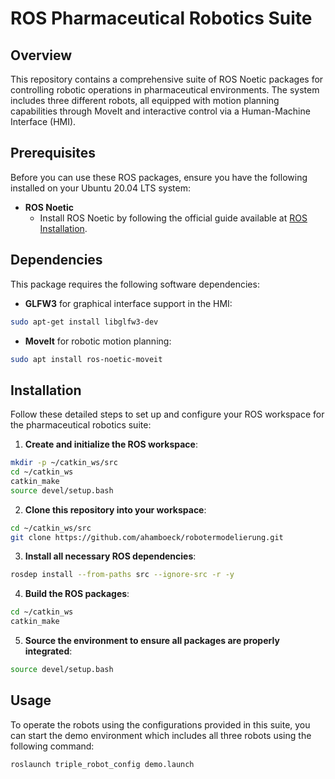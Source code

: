 # ROS Pharmaceutical Robotics Suite

## Overview
This repository contains a comprehensive suite of ROS Noetic packages for controlling robotic operations in pharmaceutical environments. The system includes three different robots, all equipped with motion planning capabilities through MoveIt and interactive control via a Human-Machine Interface (HMI).

## Prerequisites
Before you can use these ROS packages, ensure you have the following installed on your Ubuntu 20.04 LTS system:
- **ROS Noetic**
  - Install ROS Noetic by following the official guide available at [ROS Installation](http://wiki.ros.org/noetic/Installation/Ubuntu).

## Dependencies
This package requires the following software dependencies:
- **GLFW3** for graphical interface support in the HMI:
```bash
sudo apt-get install libglfw3-dev
```
- **MoveIt** for robotic motion planning:
```bash
sudo apt install ros-noetic-moveit
```

## Installation
Follow these detailed steps to set up and configure your ROS workspace for the pharmaceutical robotics suite:

1. **Create and initialize the ROS workspace**:
```bash
mkdir -p ~/catkin_ws/src
cd ~/catkin_ws
catkin_make
source devel/setup.bash
```

2. **Clone this repository into your workspace**:
```bash
cd ~/catkin_ws/src
git clone https://github.com/ahamboeck/robotermodelierung.git
```

3. **Install all necessary ROS dependencies**:
```bash
rosdep install --from-paths src --ignore-src -r -y
```

4. **Build the ROS packages**:
```bash
cd ~/catkin_ws
catkin_make
```

5. **Source the environment to ensure all packages are properly integrated**:
```bash
source devel/setup.bash
```

## Usage
To operate the robots using the configurations provided in this suite, you can start the demo environment which includes all three robots using the following command:
```bash
roslaunch triple_robot_config demo.launch
```